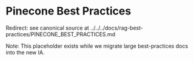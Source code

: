 # Pinecone Best Practices

Redirect: see canonical source at ../../../docs/rag-best-practices/PINECONE_BEST_PRACTICES.md

Note: This placeholder exists while we migrate large best-practices docs into the new IA.

